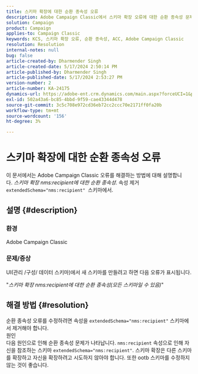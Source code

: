 ```yaml
---
title: 스키마 확장에 대한 순환 종속성 오류
description: Adobe Campaign Classic에서 스키마 확장 오류에 대한 순환 종속성 문제를 해결하는 방법에 대해 알아봅니다.
solution: Campaign
product: Campaign
applies-to: Campaign Classic
keywords: KCS, 스키마 확장 오류, 순환 종속성, ACC, Adobe Campaign Classic
resolution: Resolution
internal-notes: null
bug: false
article-created-by: Dharmender Singh
article-created-date: 5/17/2024 2:50:14 PM
article-published-by: Dharmender Singh
article-published-date: 5/17/2024 2:53:27 PM
version-number: 2
article-number: KA-24175
dynamics-url: https://adobe-ent.crm.dynamics.com/main.aspx?forceUCI=1&pagetype=entityrecord&etn=knowledgearticle&id=095a0fc3-5c14-ef11-9f89-000d3a37816b
exl-id: 502a43a6-bc85-4bbd-9f59-cae43344d478
source-git-commit: 3c5c708e972cd36eb72cc2ccc70e2171ff0fa20b
workflow-type: tm+mt
source-wordcount: '156'
ht-degree: 3%

---
```


# 스키마 확장에 대한 순환 종속성 오류


이 문서에서는 Adobe Campaign Classic 오류를 해결하는 방법에 대해 설명합니다. *스키마 확장 nms:recipient에 대한 순환 종속성*. 속성 제거 `extendedSchema="nms:recipient" `스키마에서.

## 설명 {#description}


### 환경

Adobe Campaign Classic

### 문제/증상

UI(관리 /구성/ 데이터 스키마)에서 새 스키마를 만들려고 하면 다음 오류가 표시됩니다.

&quot;*스키마 확장 nms:recipient에 대한 순환 종속성(모든 스키마일 수 있음)*&quot;


## 해결 방법 {#resolution}


순환 종속성 오류를 수정하려면 속성을 `extendedSchema="nms:recipient"` 스키마에서 제거해야 합니다.
<br>원인<br>
다음 원인으로 인해 순환 종속성 문제가 나타납니다. `nms:recipient` 속성으로 인해 자신을 참조하는 스키마 `extendedSchema="nms:recipient"`. 스키마 확장은 다른 스키마를 확장하고 자신을 확장하려고 시도하지 않아야 합니다. 또한 ootb 스키마를 수정하지 않는 것이 좋습니다.
